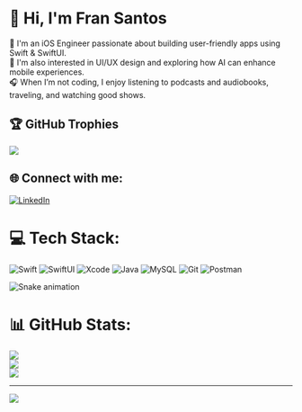 <div>
  <h1>👋 Hi, I'm Fran Santos </h1>
</div>

📱 I'm an iOS Engineer passionate about building user-friendly apps using Swift & SwiftUI.<br>🎨 I'm also interested in UI/UX design and exploring how AI can enhance mobile experiences.<br>🎧 When I’m not coding, I enjoy listening to podcasts and audiobooks, traveling, and watching good shows.

## 🏆 GitHub Trophies
![](https://github-profile-trophy.vercel.app/?username=FranPrakash&theme=radical&no-frame=false&no-bg=false&margin-w=4)

## 🌐 Connect with me:
[![LinkedIn](https://img.shields.io/badge/LinkedIn-%230077B5.svg?logo=linkedin&logoColor=white)](https://linkedin.com/in/www.linkedin.com/in/franprakash) 

# 💻 Tech Stack:
![Swift](https://img.shields.io/badge/Swift-007AFF?style=for-the-badge&logo=swift&logoColor=white) ![SwiftUI](https://img.shields.io/badge/SwiftUI-F54A2A?style=for-the-badge&logo=swift&logoColor=white) ![Xcode](https://img.shields.io/badge/Xcode-1575F9?style=for-the-badge&logo=Xcode&logoColor=white) ![Java](https://img.shields.io/badge/java-%23ED8B00.svg?style=for-the-badge&logo=openjdk&logoColor=white) ![MySQL](https://img.shields.io/badge/mysql-4479A1.svg?style=for-the-badge&logo=mysql&logoColor=white)  ![Git](https://img.shields.io/badge/git-F05032?style=for-the-badge&logo=git&logoColor=white) ![Postman](https://img.shields.io/badge/Postman-FF6C37?style=for-the-badge&logo=postman&logoColor=white)


<!-- Snake Game Repo view -->
<div>
  <img src="https://profile-readme-generator.com/assets/snake.svg" alt="Snake animation" />
</div>

# 📊 GitHub Stats:
![](https://nirzak-streak-stats.vercel.app/?user=FranPrakash&theme=dark&hide_border=false)<br/>
![](https://github-readme-stats.vercel.app/api?username=FranPrakash&theme=dark&hide_border=false&include_all_commits=true&count_private=true)<br/>
![](https://github-readme-stats.vercel.app/api/top-langs/?username=FranPrakash&theme=dark&hide_border=false&include_all_commits=true&count_private=true&layout=compact)

---
[![](https://visitcount.itsvg.in/api?id=FranPrakash&icon=2&color=1)](https://visitcount.itsvg.in)

<!-- Proudly created with GPRM ( https://gprm.itsvg.in ) -->
